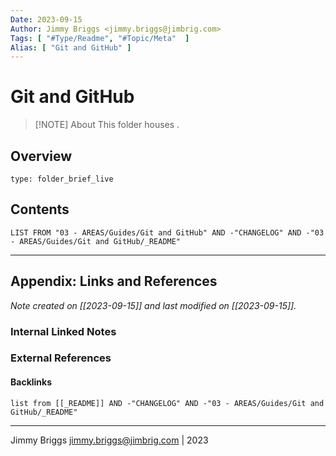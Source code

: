 ```yaml
---
Date: 2023-09-15
Author: Jimmy Briggs <jimmy.briggs@jimbrig.com>
Tags: [ "#Type/Readme", "#Topic/Meta"  ]
Alias: [ "Git and GitHub" ]
---
```


# Git and GitHub

> [!NOTE] About
> This folder houses .

## Overview


```ccard
type: folder_brief_live
```
 

## Contents

```dataview
LIST FROM "03 - AREAS/Guides/Git and GitHub" AND -"CHANGELOG" AND -"03 - AREAS/Guides/Git and GitHub/_README"
```

***

## Appendix: Links and References

*Note created on [[2023-09-15]] and last modified on [[2023-09-15]].*

### Internal Linked Notes

### External References

#### Backlinks

```dataview
list from [[_README]] AND -"CHANGELOG" AND -"03 - AREAS/Guides/Git and GitHub/_README"
```


***

Jimmy Briggs <jimmy.briggs@jimbrig.com> | 2023
